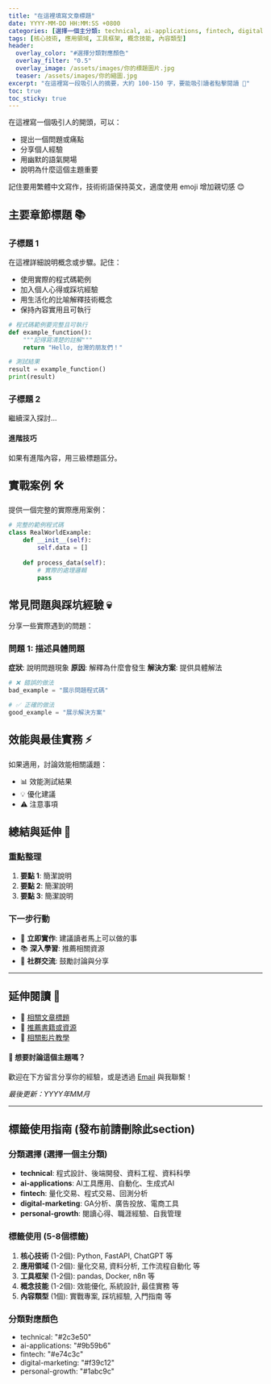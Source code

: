 ```yaml
---
title: "在這裡填寫文章標題"
date: YYYY-MM-DD HH:MM:SS +0800
categories: [選擇一個主分類: technical, ai-applications, fintech, digital-marketing, personal-growth]
tags: [核心技術, 應用領域, 工具框架, 概念技能, 內容類型]
header:
  overlay_color: "#選擇分類對應顏色"
  overlay_filter: "0.5"
  overlay_image: /assets/images/你的標題圖片.jpg
  teaser: /assets/images/你的縮圖.jpg
excerpt: "在這裡寫一段吸引人的摘要，大約 100-150 字，要能吸引讀者點擊閱讀 🚀"
toc: true
toc_sticky: true
---
```


在這裡寫一個吸引人的開頭，可以：
- 提出一個問題或痛點
- 分享個人經驗
- 用幽默的語氣開場
- 說明為什麼這個主題重要

記住要用繁體中文寫作，技術術語保持英文，適度使用 emoji 增加親切感 😊

<!--more-->

## 主要章節標題 📚

### 子標題 1

在這裡詳細說明概念或步驟。記住：

- 使用實際的程式碼範例
- 加入個人心得或踩坑經驗  
- 用生活化的比喻解釋技術概念
- 保持內容實用且可執行

```python
# 程式碼範例要完整且可執行
def example_function():
    """記得寫清楚的註解"""
    return "Hello, 台灣的朋友們！"

# 測試結果
result = example_function()
print(result)
```

### 子標題 2

繼續深入探討...

#### 進階技巧

如果有進階內容，用三級標題區分。

## 實戰案例 🛠️

提供一個完整的實際應用案例：

```python
# 完整的範例程式碼
class RealWorldExample:
    def __init__(self):
        self.data = []
    
    def process_data(self):
        # 實際的處理邏輯
        pass
```

## 常見問題與踩坑經驗 💀

分享一些實際遇到的問題：

### 問題 1: 描述具體問題
**症狀**: 說明問題現象
**原因**: 解釋為什麼會發生
**解決方案**: 提供具體解法

```python
# ❌ 錯誤的做法
bad_example = "展示問題程式碼"

# ✅ 正確的做法  
good_example = "展示解決方案"
```

## 效能與最佳實務 ⚡

如果適用，討論效能相關議題：

- 📊 效能測試結果
- 💡 優化建議
- ⚠️ 注意事項

## 總結與延伸 🎯

### 重點整理
1. **要點 1**: 簡潔說明
2. **要點 2**: 簡潔說明
3. **要點 3**: 簡潔說明

### 下一步行動
- 🔨 **立即實作**: 建議讀者馬上可以做的事
- 📚 **深入學習**: 推薦相關資源
- 🤝 **社群交流**: 鼓勵討論與分享

---

## 延伸閱讀 📖

- 📝 [相關文章標題](連結)
- 📖 [推薦書籍或資源](連結)
- 🎥 [相關影片教學](連結)

<div class="notice--info">
  <h4>💬 想要討論這個主題嗎？</h4>
  <p>歡迎在下方留言分享你的經驗，或是透過 <a href="mailto:magic83w@gmail.com">Email</a> 與我聯繫！</p>
</div>

*最後更新：YYYY年MM月*

---

## 標籤使用指南 (發布前請刪除此section)

### 分類選擇 (選擇一個主分類)
- **technical**: 程式設計、後端開發、資料工程、資料科學
- **ai-applications**: AI工具應用、自動化、生成式AI
- **fintech**: 量化交易、程式交易、回測分析  
- **digital-marketing**: GA分析、廣告投放、電商工具
- **personal-growth**: 閱讀心得、職涯經驗、自我管理

### 標籤使用 (5-8個標籤)
1. **核心技術** (1-2個): Python, FastAPI, ChatGPT 等
2. **應用領域** (1-2個): 量化交易, 資料分析, 工作流程自動化 等  
3. **工具框架** (1-2個): pandas, Docker, n8n 等
4. **概念技能** (1-2個): 效能優化, 系統設計, 最佳實務 等
5. **內容類型** (1個): 實戰專案, 踩坑經驗, 入門指南 等

### 分類對應顏色
- technical: "#2c3e50"
- ai-applications: "#9b59b6"  
- fintech: "#e74c3c"
- digital-marketing: "#f39c12"
- personal-growth: "#1abc9c"